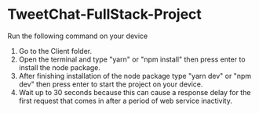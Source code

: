 # TweetChat-FullStack-Project
 Run the following command on your device
 1. Go to the Client folder.
 2. Open the terminal and type "yarn" or "npm install" then press enter to install the node package.
 3. After finishing installation of the node package type "yarn dev" or "npm dev" then press enter to start the project on your device.
 4. Wait up to 30 seconds because this can cause a response delay for the first request that comes in after a period of web service inactivity.
